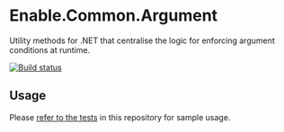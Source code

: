 # Enable.Common.Argument

Utility methods for .NET that centralise the logic for enforcing argument conditions at runtime.

[![Build status](https://ci.appveyor.com/api/projects/status/a2c2ns8lbueircfm?svg=true)](https://ci.appveyor.com/project/EnableSoftware/enable-common-argument)

## Usage

Please [refer to the tests](https://github.com/EnableSoftware/Enable.Common.Argument/tree/master/test/Argument.Test) in this repository for sample usage.